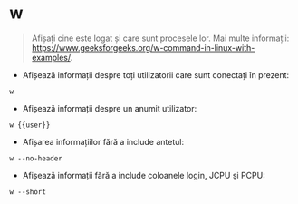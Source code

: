 # w

> Afișați cine este logat și care sunt procesele lor.
> Mai multe informații: <https://www.geeksforgeeks.org/w-command-in-linux-with-examples/>.

- Afișează informații despre toți utilizatorii care sunt conectați în prezent:

`w`

- Afișează informații despre un anumit utilizator:

`w {{user}}`

- Afișarea informațiilor fără a include antetul:

`w --no-header`

- Afișează informații fără a include coloanele login, JCPU și PCPU:

`w --short`

